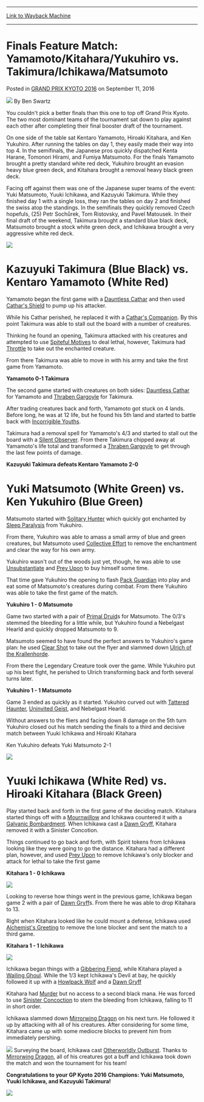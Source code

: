 
---
[Link to Wayback Machine](https://web.archive.org/web/20160922222917/http://magic.wizards.com/en/events/coverage/gpkyo16/finals-feature-match-yamamotokitaharayukuhiro-vs)

[_metadata_:author]:- "Ben Swartz"
[_metadata_:description]:- "You couldn't pick a better finals than this one to top off Grand Prix Kyoto. The two most dominant teams of the tournament sat down to play against each other after completing their final booster draft of the tournament."
[_metadata_:generator]:- "Drupal 7 (http://drupal.org)"
[_metadata_:node]:- "1062931"
[_metadata_:publish_date]:- "2016-09-11"
[_metadata_:source]:- "div-main-content"
[_metadata_:title]:- "Finals Feature Match: Yamamoto/Kitahara/Yukuhiro vs. Takimura/Ichikawa/Matsumoto"
[_metadata_:wayback_capture_timestamp]:- "2016-09-22 22:29:17"
[_metadata_:wayback_raw_url]:- "https://web.archive.org/web/20160922222917id_/http://magic.wizards.com/en/events/coverage/gpkyo16/finals-feature-match-yamamotokitaharayukuhiro-vs"
[_metadata_:wayback_url]:- "http://magic.wizards.com/en/events/coverage/gpkyo16/finals-feature-match-yamamotokitaharayukuhiro-vs"
---


Finals Feature Match: Yamamoto/Kitahara/Yukuhiro vs. Takimura/Ichikawa/Matsumoto
================================================================================



 Posted in [GRAND PRIX KYOTO 2016](/en/events/coverage/gpkyo16)
 on September 11, 2016 






![](https://media.magic.wizards.com/styles/auth_small/public/images/person/benswa-author.jpg)
By Ben Swartz











You couldn't pick a better finals than this one to top off Grand Prix Kyoto. The two most dominant teams of the tournament sat down to play against each other after completing their final booster draft of the tournament.


On one side of the table sat Kentaro Yamamoto, Hiroaki Kitahara, and Ken Yukuhiro. After running the tables on day 1, they easily made their way into top 4. In the semifinals, the Japanese pros quickly dispatched Kenta Harane, Tomonori Hirami, and Fumiya Matsumoto. For the finals Yamamoto brought a pretty standard white red deck, Yukuhiro brought an evasion heavy blue green deck, and Kitahara brought a removal heavy black green deck.


Facing off against them was one of the Japanese super teams of the event: Yuki Matsumoto, Yuuki Ichikawa, and Kazuyuki Takimura. While they finished day 1 with a single loss, they ran the tables on day 2 and finished the swiss atop the standings. In the semifinals they quickly removed Czech hopefuls, (25) Petr Sochůrek, Tom Ristovsky, and Pavel Matousek. In their final draft of the weekend, Takimura brought a standard blue black deck, Matsumoto brought a stock white green deck, and Ichikawa brought a very aggressive white red deck.


![](https://media.wizards.com/2016/events/gpkyo16/gpKyoto16_finalsFM.jpg)


Kazuyuki Takimura (Blue Black) vs. Kentaro Yamamoto (White Red)
===============================================================


Yamamoto began the first game with a [Dauntless Cathar](http://gatherer.wizards.com/Pages/Card/Details.aspx?name=Dauntless+Cathar) and then used [Cathar's Shield](http://gatherer.wizards.com/Pages/Card/Details.aspx?name=Cathar%27s+Shield) to pump up his attacker.


While his Cathar perished, he replaced it with a [Cathar's Companion](http://gatherer.wizards.com/Pages/Card/Details.aspx?name=Cathar%27s+Companion). By this point Takimura was able to stall out the board with a number of creatures.


Thinking he found an opening, Takimura attacked with his creatures and attempted to use [Spiteful Motives](http://gatherer.wizards.com/Pages/Card/Details.aspx?name=Spiteful+Motives) to deal lethal, however, Takimura had [Throttle](http://gatherer.wizards.com/Pages/Card/Details.aspx?name=Throttle) to take out the enchanted creature.


From there Takimura was able to move in with his army and take the first game from Yamamoto.


**Yamamoto 0-1 Takimura**


The second game started with creatures on both sides: [Dauntless Cathar](http://gatherer.wizards.com/Pages/Card/Details.aspx?name=Dauntless+Cathar) for Yamamoto and [Thraben Gargoyle](http://gatherer.wizards.com/Pages/Card/Details.aspx?name=Thraben+Gargoyle) for Takimura.


After trading creatures back and forth, Yamamoto got stuck on 4 lands. Before long, he was at 12 life, but he found his 5th land and started to battle back with [Incorrigible Youths](http://gatherer.wizards.com/Pages/Card/Details.aspx?name=Incorrigible+Youths).


Takimura had a removal spell for Yamamoto's 4/3 and started to stall out the board with a [Silent Observer](http://gatherer.wizards.com/Pages/Card/Details.aspx?name=Silent+Observer). From there Takimura chipped away at Yamamoto's life total and transformed a [Thraben Gargoyle](http://gatherer.wizards.com/Pages/Card/Details.aspx?name=Thraben+Gargoyle) to get through the last few points of damage.


**Kazuyuki Takimura defeats Kentaro Yamamoto 2-0**


Yuki Matsumoto (White Green) vs. Ken Yukuhiro (Blue Green)
==========================================================


Matsumoto started with [Solitary Hunter](http://gatherer.wizards.com/Pages/Card/Details.aspx?name=Solitary+Hunter) which quickly got enchanted by [Sleep Paralysis](http://gatherer.wizards.com/Pages/Card/Details.aspx?name=Sleep+Paralysis) from Yukuhiro.


From there, Yukuhiro was able to amass a small army of blue and green creatures, but Matsumoto used [Collective Effort](http://gatherer.wizards.com/Pages/Card/Details.aspx?name=Collective+Effort) to remove the enchantment and clear the way for his own army.


Yukuhiro wasn't out of the woods just yet, though, he was able to use [Unsubstantiate](http://gatherer.wizards.com/Pages/Card/Details.aspx?name=Unsubstantiate) and [Prey Upon](http://gatherer.wizards.com/Pages/Card/Details.aspx?name=Prey+Upon) to buy himself some time.


That time gave Yukuhiro the opening to flash [Pack Guardian](http://gatherer.wizards.com/Pages/Card/Details.aspx?name=Pack+Guardian) into play and eat some of Matsumoto's creatures during combat. From there Yukuhiro was able to take the first game of the match.


**Yukuhiro 1 - 0 Matsumoto**


Game two started with a pair of [Primal Druid](http://gatherer.wizards.com/Pages/Card/Details.aspx?name=Primal+Druid)s for Matsumoto. The 0/3's stemmed the bleeding for a little while, but Yukuhiro found a Nebelgast Hearld and quickly dropped Matsumoto to 9.


Matsumoto seemed to have found the perfect answers to Yukuhiro's game plan: he used [Clear Shot](http://gatherer.wizards.com/Pages/Card/Details.aspx?name=Clear+Shot) to take out the flyer and slammed down [Ulrich of the Krallenhorde](http://gatherer.wizards.com/Pages/Card/Details.aspx?name=Ulrich+of+the+Krallenhorde).


From there the Legendary Creature took over the game. While Yukuhiro put up his best fight, he perished to Ulrich transforming back and forth several turns later.


**Yukuhiro 1 - 1 Matsumoto**


Game 3 ended as quickly as it started. Yukuhiro curved out with [Tattered Haunter](http://gatherer.wizards.com/Pages/Card/Details.aspx?name=Tattered+Haunter), [Uninvited Geist](http://gatherer.wizards.com/Pages/Card/Details.aspx?name=Uninvited+Geist), and Nebelgast Hearld.


Without answers to the fliers and facing down 8 damage on the 5th turn Yukuhiro closed out his match sending the finals to a third and decisive match between Yuuki Ichikawa and Hiroaki Kitahara


Ken Yukuhiro defeats Yuki Matsumoto 2-1


![](https://media.wizards.com/2016/events/gpkyo16/gpKyoto16_YukuhiroTeam.jpg)


Yuuki Ichikawa (White Red) vs. Hiroaki Kitahara (Black Green)
=============================================================


Play started back and forth in the first game of the deciding match. Kitahara started things off with a [Mournwillow](http://gatherer.wizards.com/Pages/Card/Details.aspx?name=Mournwillow) and Ichikawa countered it with a [Galvanic Bombardment](http://gatherer.wizards.com/Pages/Card/Details.aspx?name=Galvanic+Bombardment). When Ichikawa cast a [Dawn Gryff](http://gatherer.wizards.com/Pages/Card/Details.aspx?name=Dawn+Gryff), Kitahara removed it with a Sinister Concotion.


Things continued to go back and forth, with Spirit tokens from Ichikawa looking like they were going to go the distance. Kitahara had a different plan, however, and used [Prey Upon](http://gatherer.wizards.com/Pages/Card/Details.aspx?name=Prey+Upon) to remove Ichikawa's only blocker and attack for lethal to take the first game


**Kitahara 1 - 0 Ichikawa**


![](https://media.wizards.com/2016/events/gpkyo16/gpKyoto16_IchikawaTalking.jpg)


Looking to reverse how things went in the previous game, Ichikawa began game 2 with a pair of [Dawn Gryff](http://gatherer.wizards.com/Pages/Card/Details.aspx?name=Dawn+Gryff)s. From there he was able to drop Kitahara to 13.


Right when Kitahara looked like he could mount a defense, Ichikawa used [Alchemist's Greeting](http://gatherer.wizards.com/Pages/Card/Details.aspx?name=Alchemist%27s+Greeting) to remove the lone blocker and sent the match to a third game.


**Kitahara 1 - 1 Ichikawa**


![](https://media.wizards.com/2016/events/gpkyo16/gpKyoto16_FinalsIchikawa.jpg)


Ichikawa began things with a [Gibbering Fiend](http://gatherer.wizards.com/Pages/Card/Details.aspx?name=Gibbering+Fiend), while Kitahara played a [Wailing Ghoul](http://gatherer.wizards.com/Pages/Card/Details.aspx?name=Wailing+Ghoul). While the 1/3 kept Ichikawa's Devil at bay, he quickly followed it up with a [Howlpack Wolf](http://gatherer.wizards.com/Pages/Card/Details.aspx?name=Howlpack+Wolf) and a [Dawn Gryff](http://gatherer.wizards.com/Pages/Card/Details.aspx?name=Dawn+Gryff)


Kitahara had [Murder](http://gatherer.wizards.com/Pages/Card/Details.aspx?name=Murder) but no access to a second black mana. He was forced to use [Sinister Concoction](http://gatherer.wizards.com/Pages/Card/Details.aspx?name=Sinister+Concoction) to stem the bleeding from Ichikawa, falling to 11 in short order.


Ichikawa slammed down [Mirrorwing Dragon](http://gatherer.wizards.com/Pages/Card/Details.aspx?name=Mirrorwing+Dragon) on his next turn. He followed it up by attacking with all of his creatures. After considering for some time, Kitahara came up with some mediocre blocks to prevent him from immediately pershing.


[![](http://gatherer.wizards.com/Handlers/Image.ashx?type=card&name=Mirrorwing+Dragon)](http://gatherer.wizards.com/Pages/Card/Details.aspx?name=Mirrorwing+Dragon)
Surveying the board, Ichikawa cast [Otherworldly Outburst](http://gatherer.wizards.com/Pages/Card/Details.aspx?name=Otherworldly+Outburst). Thanks to [Mirrorwing Dragon](http://gatherer.wizards.com/Pages/Card/Details.aspx?name=Mirrorwing+Dragon), all of his creatures got a buff and Ichikawa took down the match and won the tournament for his team!


**Congratulations to your GP Kyoto 2016 Champions: Yuki Matsumoto, Yuuki Ichikawa, and Kazuyuki Takimura!**


![](https://media.wizards.com/2016/events/gpkyo16/gpKyoto16_FinalsChampions.jpg)







